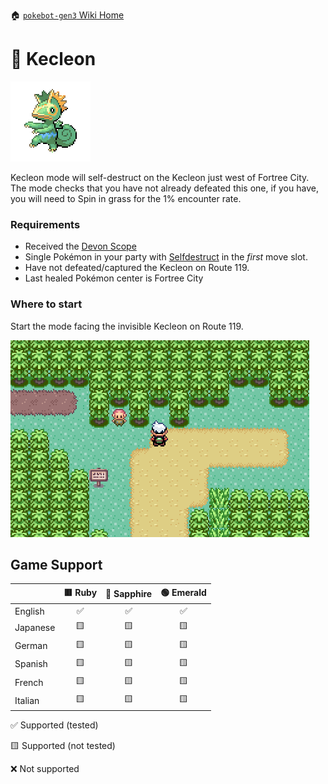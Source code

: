 🏠 [`pokebot-gen3` Wiki Home](../Readme.md)

# 🎨 Kecleon

![](../../sprites/pokemon/shiny/Kecleon.png)

Kecleon mode will self-destruct on the Kecleon just west of Fortree City.
The mode checks that you have not already defeated this one, if you have, you will need to Spin in grass for the 1% encounter rate.

### Requirements

- Received the [Devon Scope](https://bulbapedia.bulbagarden.net/wiki/Devon_Scope)
- Single Pokémon in your party with [Selfdestruct](<https://bulbapedia.bulbagarden.net/wiki/Self-Destruct_(move)>) in the _first_ move slot.
- Have not defeated/captured the Kecleon on Route 119.
- Last healed Pokémon center is Fortree City

### Where to start

Start the mode facing the invisible Kecleon on Route 119.

![image](../images/kecleon.png)

## Game Support

|          | 🟥 Ruby | 🔷 Sapphire | 🟢 Emerald |
| :------- | :-----: | :---------: | :--------: |
| English  |   ✅    |     ✅      |     ✅     |
| Japanese |   🟨    |     🟨      |     🟨     |
| German   |   🟨    |     🟨      |     🟨     |
| Spanish  |   🟨    |     🟨      |     🟨     |
| French   |   🟨    |     🟨      |     🟨     |
| Italian  |   🟨    |     🟨      |     🟨     |

✅ Supported (tested)

🟨 Supported (not tested)

❌ Not supported
